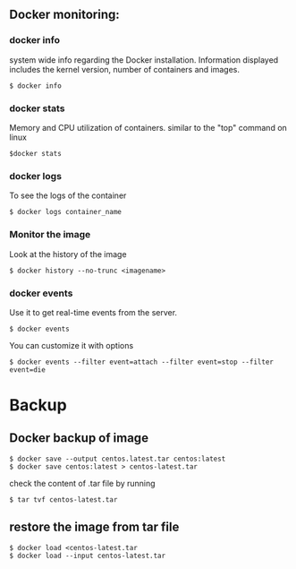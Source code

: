 ## Docker monitoring:

### docker info

system wide info regarding the Docker installation. Information displayed includes the kernel version, number of containers and images. 

	$ docker info 

### docker stats 

Memory and CPU utilization of containers. similar to the "top" command on linux

	$docker stats 

### docker logs 

To see the logs of the container

	$ docker logs container_name 

### Monitor the image

Look at the history of the image

	$ docker history --no-trunc <imagename> 

### docker events 

Use it to get real-time events from the server. 
	
	$ docker events

You can customize it with options
	
	$ docker events --filter event=attach --filter event=stop --filter event=die

# Backup 

## Docker backup of image

	$ docker save --output centos.latest.tar centos:latest
	$ docker save centos:latest > centos-latest.tar 

check the content of .tar file by running 
	
	$ tar tvf centos-latest.tar 

## restore the image from tar file

	$ docker load <centos-latest.tar
	$ docker load --input centos-latest.tar
